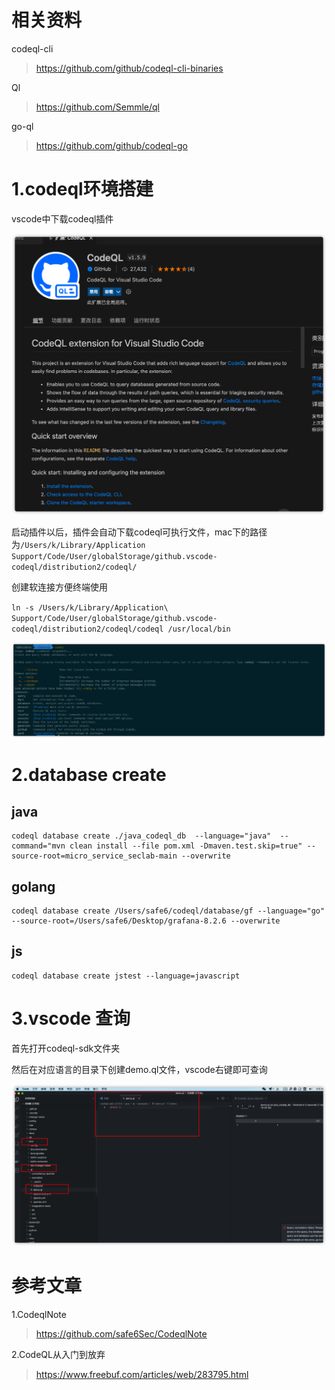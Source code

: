 # 相关资料

codeql-cli

> https://github.com/github/codeql-cli-binaries

Ql

>https://github.com/Semmle/ql

go-ql

> https://github.com/github/codeql-go

# 1.codeql环境搭建

vscode中下载codeql插件

![image-20211228102031490](images/image-20211228102031490.png)

启动插件以后，插件会自动下载codeql可执行文件，mac下的路径为`/Users/k/Library/Application Support/Code/User/globalStorage/github.vscode-codeql/distribution2/codeql/`



创建软连接方便终端使用

`ln -s /Users/k/Library/Application\ Support/Code/User/globalStorage/github.vscode-codeql/distribution2/codeql/codeql /usr/local/bin`

![image-20211228102315631](images/image-20211228102315631.png)



# 2.database create

## java



```
codeql database create ./java_codeql_db  --language="java"  --command="mvn clean install --file pom.xml -Dmaven.test.skip=true" --source-root=micro_service_seclab-main --overwrite
```

## golang

```
codeql database create /Users/safe6/codeql/database/gf --language="go" --source-root=/Users/safe6/Desktop/grafana-8.2.6 --overwrite
```

## js

```
codeql database create jstest --language=javascript
```



# 3.vscode 查询

首先打开codeql-sdk文件夹

然后在对应语言的目录下创建demo.ql文件，vscode右键即可查询

![image-20220928133445884](images/image-20220928133445884.png)

# 参考文章

1.CodeqlNote

> https://github.com/safe6Sec/CodeqlNote

2.CodeQL从入门到放弃

> https://www.freebuf.com/articles/web/283795.html

